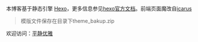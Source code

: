 本博客基于静态引擎 [Hexo](https://hexo.io/)，更多信息参见[hexo官方文档](https://hexo.io/docs/)。前端页面魔改自[icarus](https://github.com/ppoffice/hexo-theme-icarus)

>模版文件保存在目录下theme_bakup.zip

欢迎访问：[平静优雅](http://biance.xyz)
